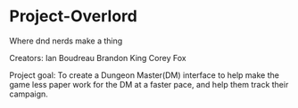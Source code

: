 # Project-Overlord
Where dnd nerds make a thing

Creators:
Ian Boudreau
Brandon King
Corey Fox


Project goal:
To create a Dungeon Master(DM) interface to help make the game less paper work for the DM at a faster pace,
and help them track their campaign.

